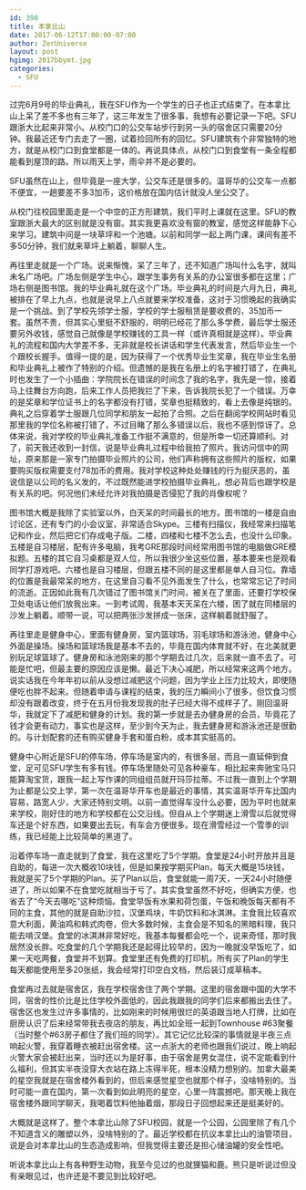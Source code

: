 ```yaml
---
id: 398
title: 本拿比山
date: 2017-06-12T17:00:00-07:00
author: ZerUniverse
layout: post
hgimg: 2017bbymt.jpg
categories:
  - SFU
---
```

过完6月9号的毕业典礼，我在SFU作为一个学生的日子也正式结束了。在本拿比山上呆了差不多也有三年了，这三年发生了很多事，我想有必要记录一下吧。SFU跟浙大比起来非常小。从校门口的公交车站步行到另一头的宿舍区只需要20分钟。我最近还专门去走了一圈，试着捡回所有的回忆<!--more-->。SFU建筑有个非常独特的地方，就是从校门口到食堂都是一体的。再说具体点，从校门口到食堂有一条全程都能看到屋顶的路。所以雨天上学，雨伞并不是必要的。

SFU虽然在山上，但毕竟是一座大学，公交车还是很多的。温哥华的公交车一点都不便宜，一趟要差不多3加币，这价格放在国内估计就没人坐公交了。

从校门往校园里面走是一个中空的正方形建筑，我们平时上课就在这里。SFU的教室跟浙大最大的区别就是没有窗。其实我更喜欢没有窗的教室，感觉这样能静下心来学习。建筑中间是一块草坪和一个池塘。以前和同学一起上两门课，课间有差不多50分钟，我们就来草坪上躺着，聊聊人生。

再往里走就是一个广场。说来惭愧，呆了三年了，还不知道广场叫什么名字，就叫未名广场吧。广场左侧是学生中心，跟学生事务有关系的办公室很多都在这里；广场右侧是图书馆。我的毕业典礼就在这个广场。毕业典礼的时间是六月九日，典礼被排在了早上九点，也就是说早上八点就要来学校准备，这对于习惯晚起的我确实是一个挑战。到了学校先领学士服，学校的学士服租赁是要收费的，35加币一套。虽然不贵，但其实心里挺不舒服的，明明已经花了那么多学费，最后学士服还要另外收钱，感觉自己就像是学校赚钱的工具一样（或许真相就是这样）。毕业典礼的流程和国内大学差不多，无非就是校长讲话和学生代表发言，然后毕业生一个个跟校长握手。值得一提的是，因为获得了一个优秀毕业生奖章，我在毕业生名册和毕业典礼上被作了特别的介绍。但遗憾的是我在名册上的名字被打错了，在典礼时也发生了一个小插曲：学院院长在错误的时间念了我的名字，我先是一惊，接着马上往舞台方向跑，后来工作人员把我拦了下来，告诉我院长犯了一个错误。万幸的是奖章和学位证书上的名字都没有打错，奖章也挺精致的，看上去像是纯银的。典礼之后穿着学士服跟几位同学和朋友一起拍了合照。之后在翻阅学校网站时看见那里我的学位名称被打错了，不过目睹了那么多错误以后，我也不感到惊讶了。总体来说，我对学校的毕业典礼准备工作挺不满意的，但是所幸一切还算顺利。对了，前天我还收到一封信，说是毕业典礼过程中给我拍了照片。我访问信中的网址，原来那是一家专门拍摄毕业照片的公司，他们声称拥有这些照片的版权，如果要购买版权需要支付78加币的费用。我对学校这种处处赚钱的行为挺厌恶的，虽说信是以公司的名义发的，不过既然能进学校拍摄毕业典礼，想必背后也跟学校是有关系的吧。何况他们未经允许对我拍摄是否侵犯了我的肖像权呢？

图书馆大概是我除了实验室以外，白天呆的时间最长的地方。图书馆的一楼是自由讨论区，还有专门的小会议室，非常适合Skype。三楼有扫描仪，我经常来扫描笔记和作业，然后把它们存成电子版。二楼，四楼和七楼不怎么去，也没什么印象。五楼是自习楼层，配有许多电脑，我考GRE那段时间经常用图书馆的电脑做GRE模拟题。五楼的其它自习桌都是双人位，所以我很少坐这些位置，基本要来也是观看同学打游戏吧。六楼也是自习楼层，但跟五楼不同的是这里都是单人自习位。靠墙的位置是我最常呆的地方，在这里自习看不见外面发生了什么，也常常忘记了时间的流逝。正因如此我有几次错过了图书馆关门时间，被关在了里面，还要打学校保卫处电话让他们放我出来。一到考试周，我基本天天呆在六楼，困了就在同楼层的沙发上躺着。顺带一说，可以把两张沙发拼成一张床，这样躺着就舒服了。

再往里走是健身中心，里面有健身房，室内篮球场，羽毛球场和游泳池，健身中心外面是操场。操场和篮球场我是基本不去的，毕竟在国内体育就不好，在北美就更别玩足球篮球了。健身房和泳池刚来的那个学期去过几次，后来就一直不去了。可能是忙吧，但最主要的原因应该是懒。最近下决心减肥，所以经常来这两个地方。说实话我在今年年初以前从没想过减肥这个问题，因为学业上压力比较大，即使随便吃也胖不起来。但随着申请与课程的结束，我的压力瞬间小了很多，但饮食习惯却没有跟着改变，终于在五月份我发现我的肚子已经大得不成样子了。刚回温哥华，我就定下了减肥和健身的计划。我的第一步就是去办健身房的会员，毕竟花了钱才会更有动力，事实也是这样，至少到今天为止，我去健身房和游泳池还是很勤的。与计划配套的还有购买健身手套和蛋白粉，成本其实挺高的。

健身中心附近是SFU的停车场，停车场是室内的，有很多层，而且一直延伸到食堂，足可见SFU学生有多有钱。停车场里随处可见各种豪车，相比起来奔驰宝马只能算淘宝货，跟我一起上写作课的同组组员就开玛莎拉蒂。不过我一直到上个学期为止都是公交上学，第一次在温哥华开车也是最近的事情，其实温哥华开车比国内容易，路宽人少，大家还特别文明。以前一直觉得车没什么必要，因为平时也就来来学校，刚好住的地方和学校都在公交沿线。但自从上个学期迷上滑雪以后就觉得车还是个好东西，如果要出去玩，有车会方便很多。现在滑雪经过一个雪季的训练，我已经能上比较简单的黑道了。

沿着停车场一直走就到了食堂，我在这里吃了5个学期。食堂是24小时开放并且是自助的，每进一次大概收10块钱，但是如果按学期买Plan，每天大概是15块钱，我就是买了5个学期的Plan。买了Plan以后，食堂就能一周7天，一天24小时随便进了，所以如果不在食堂吃就相当于亏了。其实食堂虽然不好吃，但确实方便，也省去了“今天去哪吃”这种烦恼。食堂早饭有水果和荷包蛋，午饭和晚饭每天都有不同的主食，其他的就是自助沙拉，汉堡鸡块，牛奶饮料和冰淇淋。主食我比较喜欢意大利面，黄油鸡和韩式肉卷，但大多数时候，主食会是不知名的黑暗料理，我只能去啃汉堡。食堂的冰淇淋非常好吃，我基本每餐都会吃一个，说来奇怪，那时我居然没长胖。吃食堂的几个学期我还是起得比较早的，因为一晚就没早饭吃了，如果一天吃两餐，食堂并不划算。食堂里还有免费的打印机，所有买了Plan的学生每天都能使用至多20张纸，我会经常打印空白文档，然后装订成草稿本。

食堂再过去就是宿舍区，我在学校宿舍住了两个学期。这里的宿舍跟中国的大学不同，宿舍的性价比是比住学校外面低的，因此我跟我的同学们后来都搬出去住了。宿舍区也发生过许多事情的，比如刚来的时候用很烂的英语跟当地人打牌，比如在厨房认识了后来经常带我去夜店的朋友，再比如全班一起到Townhouse #63聚餐（当时整个#63房子都住了我们班的同学）。其它记忆比较深的事情就是半夜三点响起火警，我穿着睡衣被赶出宿舍楼。这一点浙大的老师也跟我们说过，晚上响起火警大家会被赶出来，当时还以为是好事，由于宿舍是男女混住，说不定能看到什么福利，但其实半夜没穿大衣站在路上冻得半死，根本没精力想别的。加拿大最美的星空我就是在宿舍楼外看到的，但后来感觉星空也就那个样子，没啥特别的。当时可能一直在国内，第一次看到如此明亮的星空，心里一阵震撼吧。那天晚上我在宿舍楼外跟同学聊天，我喝着饮料他抽着烟，那段日子回想起来还是挺美好的。

大概就是这样了。整个本拿比山除了SFU校园，就是一个公园，公园里除了有几个不知道含义的雕塑以外，没啥特别的了。最近学校都在抗议本拿比山的油管项目，说是会对本拿比山的生态造成影响，但我觉得主要还是担心储油罐的安全性吧。

听说本拿比山上有各种野生动物，我至今见过的也就狸猫和鹿。熊只是听说过但没有亲眼见过，也许还是不要见到比较好吧。